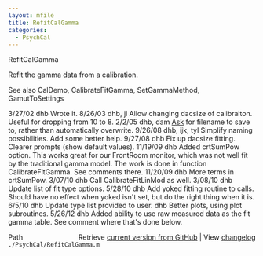 ```yaml
---
layout: mfile
title: RefitCalGamma
categories:
  - PsychCal
---
```


RefitCalGamma

Refit the gamma data from a calibration.

See also CalDemo, CalibrateFitGamma, SetGammaMethod, GamutToSettings

3/27/02  dhb  Wrote it.
8/26/03  dhb, jl  Allow changing dacsize of calibraiton.  Useful for dropping from 10 to 8.
2/2/05   dhb, dam [Ask](/docs/Ask) for filename to save to, rather than automatically overwrite.
9/26/08  dhb, ijk, tyl  Simplify naming possibilities.  Add some better help.
9/27/08  dhb      Fix up dacsize fitting.
                  Clearer prompts \(show default values\).
11/19/09 dhb      Added crtSumPow option.  This works great for our FrontRoom monitor, which
                  was not well fit by the traditional gamma model.  The work is done in
                  function CalibrateFitGamma.  See comments there.
11/20/09 dhb      More terms in crtSumPow.
3/07/10  dhb      Call CalibrateFitLinMod as well.
3/08/10  dhb      Update list of fit type options.
5/28/10  dhb      Add yoked fitting routine to calls.  Should have no effect when yoked isn't set, but do the right thing when it is.
6/5/10   dhb      Update type list provided to user.
         dhb      Better plots, using plot subroutines.
5/26/12  dhb      Added ability to use raw measured data as the fit gamma table.  See comment where that's done below.


<div class="code_header" style="text-align:right;">
  <span style="float:left;">Path&nbsp;&nbsp;</span> <span class="counter">Retrieve <a href=
  "https://raw.github.com/Psychtoolbox-3/Psychtoolbox-3/beta/./PsychCal/RefitCalGamma.m">current version from GitHub</a> | View <a href=
  "https://github.com/Psychtoolbox-3/Psychtoolbox-3/commits/beta/./PsychCal/RefitCalGamma.m">changelog</a></span>
</div>
<div class="code">
  <code>./PsychCal/RefitCalGamma.m</code>
</div>
